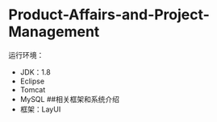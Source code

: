 # Product-Affairs-and-Project-Management
运行环境：
- JDK：1.8
- Eclipse
- Tomcat
- MySQL
##相关框架和系统介绍
- 框架：LayUI
